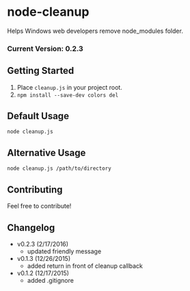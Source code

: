# node-cleanup
Helps Windows web developers remove node_modules folder.

### Current Version: 0.2.3

## Getting Started
1. Place ```cleanup.js``` in your project root.
2. ```npm install --save-dev colors del```

## Default Usage
```node cleanup.js```

## Alternative Usage
```node cleanup.js /path/to/directory```

## Contributing
Feel free to contribute!

## Changelog
- v0.2.3 (2/17/2016)
	- updated friendly message
- v0.1.3 (12/26/2015)
	- added return in front of cleanup callback
- v0.1.2 (12/17/2015)
	- added .gitignore
	